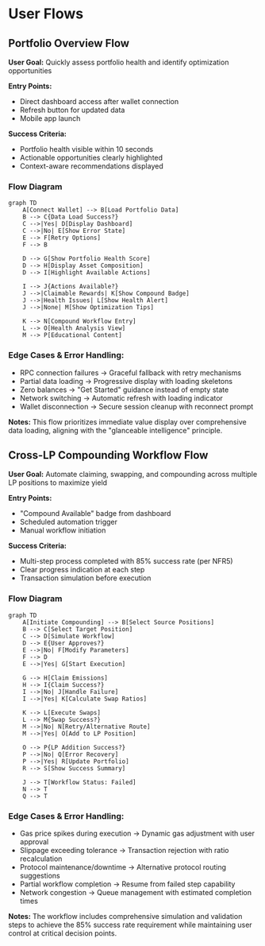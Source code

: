 # User Flows

## Portfolio Overview Flow

**User Goal:** Quickly assess portfolio health and identify optimization opportunities

**Entry Points:** 
- Direct dashboard access after wallet connection
- Refresh button for updated data
- Mobile app launch

**Success Criteria:** 
- Portfolio health visible within 10 seconds
- Actionable opportunities clearly highlighted
- Context-aware recommendations displayed

### Flow Diagram

```mermaid
graph TD
    A[Connect Wallet] --> B[Load Portfolio Data]
    B --> C{Data Load Success?}
    C -->|Yes| D[Display Dashboard]
    C -->|No| E[Show Error State]
    E --> F[Retry Options]
    F --> B
    
    D --> G[Show Portfolio Health Score]
    D --> H[Display Asset Composition]
    D --> I[Highlight Available Actions]
    
    I --> J{Actions Available?}
    J -->|Claimable Rewards| K[Show Compound Badge]
    J -->|Health Issues| L[Show Health Alert]
    J -->|None| M[Show Optimization Tips]
    
    K --> N[Compound Workflow Entry]
    L --> O[Health Analysis View]
    M --> P[Educational Content]
```

### Edge Cases & Error Handling:
- RPC connection failures → Graceful fallback with retry mechanisms
- Partial data loading → Progressive display with loading skeletons
- Zero balances → "Get Started" guidance instead of empty state
- Network switching → Automatic refresh with loading indicator
- Wallet disconnection → Secure session cleanup with reconnect prompt

**Notes:** This flow prioritizes immediate value display over comprehensive data loading, aligning with the "glanceable intelligence" principle.

## Cross-LP Compounding Workflow Flow

**User Goal:** Automate claiming, swapping, and compounding across multiple LP positions to maximize yield

**Entry Points:**
- "Compound Available" badge from dashboard
- Scheduled automation trigger
- Manual workflow initiation

**Success Criteria:**
- Multi-step process completed with 85% success rate (per NFR5)
- Clear progress indication at each step
- Transaction simulation before execution

### Flow Diagram

```mermaid
graph TD
    A[Initiate Compounding] --> B[Select Source Positions]
    B --> C[Select Target Position]
    C --> D[Simulate Workflow]
    D --> E{User Approves?}
    E -->|No| F[Modify Parameters]
    F --> D
    E -->|Yes| G[Start Execution]
    
    G --> H[Claim Emissions]
    H --> I{Claim Success?}
    I -->|No| J[Handle Failure]
    I -->|Yes| K[Calculate Swap Ratios]
    
    K --> L[Execute Swaps]
    L --> M{Swap Success?}
    M -->|No| N[Retry/Alternative Route]
    M -->|Yes| O[Add to LP Position]
    
    O --> P{LP Addition Success?}
    P -->|No| Q[Error Recovery]
    P -->|Yes| R[Update Portfolio]
    R --> S[Show Success Summary]
    
    J --> T[Workflow Status: Failed]
    N --> T
    Q --> T
```

### Edge Cases & Error Handling:
- Gas price spikes during execution → Dynamic gas adjustment with user approval
- Slippage exceeding tolerance → Transaction rejection with ratio recalculation
- Protocol maintenance/downtime → Alternative protocol routing suggestions
- Partial workflow completion → Resume from failed step capability
- Network congestion → Queue management with estimated completion times

**Notes:** The workflow includes comprehensive simulation and validation steps to achieve the 85% success rate requirement while maintaining user control at critical decision points.
